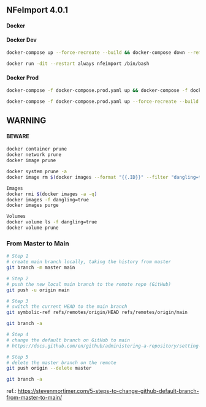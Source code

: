 ## NFeImport 4.0.1

#### Docker

#### Docker Dev

```bash
docker-compose up --force-recreate --build && docker-compose down --remove-orphans
```

```bash
docker run -dit --restart always nfeimport /bin/bash
```

#### Docker Prod

```bash
docker-compose -f docker-compose.prod.yaml up && docker-compose -f docker-compose.prod.yaml down --remove-orphans
```

```bash
docker-compose -f docker-compose.prod.yaml up --force-recreate --build && docker-compose -f docker-compose.prod.yaml down --remove-orphans
```

## WARNING 

#### BEWARE

```bash
docker container prune
docker network prune
docker image prune

docker system prune -a
docker image rm $(docker images --format "{{.ID}}" --filter "dangling=true")

Images
docker rmi $(docker images -a -q)
docker images -f dangling=true
docker images purge

Volumes
docker volume ls -f dangling=true
docker volume prune
```

### From Master to Main

```bash
# Step 1 
# create main branch locally, taking the history from master
git branch -m master main

# Step 2 
# push the new local main branch to the remote repo (GitHub) 
git push -u origin main

# Step 3
# switch the current HEAD to the main branch
git symbolic-ref refs/remotes/origin/HEAD refs/remotes/origin/main

git branch -a

# Step 4
# change the default branch on GitHub to main
# https://docs.github.com/en/github/administering-a-repository/setting-the-default-branch

# Step 5
# delete the master branch on the remote
git push origin --delete master

git branch -a
```

ref.: https://stevenmortimer.com/5-steps-to-change-github-default-branch-from-master-to-main/